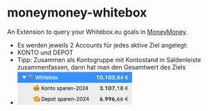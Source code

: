 # moneymoney-whitebox
An Extension to query your Whitebox.eu goals in [MoneyMoney](https://moneymoney-app.com).

* Es werden jeweils 2 Accounts für jedes aktive Ziel angelegt:
* KONTO und DEPOT
* Tipp: Zusammen als Kontogruppe mit Kontostand in Saldenleiste zusammenfassen, dann hat man den Gesamtwert des Ziels 
* ![MoneyMoney screenshot mit Whitebox](Screenshots/Kontogruppe.png)
